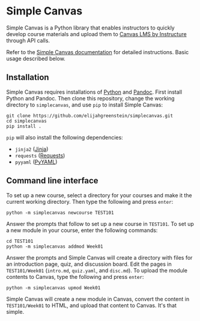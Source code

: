 # Simple Canvas

Simple Canvas is a Python library that enables instructors to quickly develop course materials and upload them to [Canvas LMS by Instructure](https://www.instructure.com/canvas) through API calls.

Refer to the [Simple Canvas documentation](https://elijahgreenstein.github.io/simplecanvas/) for detailed instructions. Basic usage described below.

## Installation

Simple Canvas requires installations of [Python](https://www.python.org) and [Pandoc](https://pandoc.org). First install Python and Pandoc. Then clone this repository, change the working directory to `simplecanvas`, and use `pip` to install Simple Canvas:

```
git clone https://github.com/elijahgreenstein/simplecanvas.git
cd simplecanvas
pip install .
```

`pip` will also install the following dependencies:

- `jinja2` ([Jinja](https://jinja.palletsprojects.com/en/stable/))
- `requests` ([Requests](https://docs.python-requests.org/en/latest/index.html))
- `pyyaml` ([PyYAML](https://pyyaml.org))

## Command line interface

To set up a new course, select a directory for your courses and make it the current working directory. Then type the following and press `enter`:

```
python -m simplecanvas newcourse TEST101
```

Answer the prompts that follow to set up a new course in `TEST101`. To set up a new module in your course, enter the following commands:

```
cd TEST101
python -m simplecanvas addmod Week01
```

Answer the prompts and Simple Canvas will create a directory with files for an introduction page, quiz, and discussion board. Edit the pages in `TEST101/Week01` (`intro.md`, `quiz.yaml`, and `disc.md`). To upload the module contents to Canvas, type the following and press `enter`:

```
python -m simplecanvas upmod Week01
```

Simple Canvas will create a new module in Canvas, convert the content in `TEST101/Week01` to HTML, and upload that content to Canvas. It's that simple.
